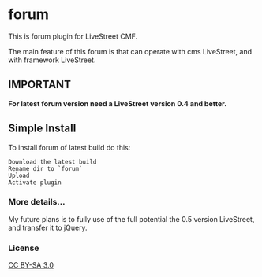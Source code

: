 # forum

This is forum plugin for LiveStreet CMF.

The main feature of this forum is that can operate with cms LiveStreet, and with framework LiveStreet.

## IMPORTANT

**For latest forum version need a LiveStreet version 0.4 and better.**

## Simple Install

To install forum of latest build do this:

	Download the latest build
	Rename dir to `forum`
	Upload
	Activate plugin

### More details...

My future plans is to fully use of the full potential the 0.5 version LiveStreet, and transfer it to jQuery.

### License

[CC BY-SA 3.0](http://creativecommons.org/licenses/by-sa/3.0/ "CC BY-SA 3.0")
